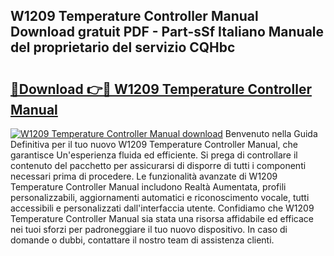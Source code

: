 ## W1209 Temperature Controller Manual Download gratuit PDF - Part-sSf Italiano Manuale del proprietario del servizio CQHbc

# <h2><a href="http://dffgnl.blite.top/?on=W1209+Temperature+Controller+Manual">🔗Download 👉🔴 W1209 Temperature Controller Manual</a></h2>

[![W1209 Temperature Controller Manual download](https://i.imgur.com/lujVjoI.png)](http://dffgnl.blite.top/?on=W1209+Temperature+Controller+Manual)
Benvenuto nella Guida Definitiva per il tuo nuovo W1209 Temperature Controller Manual, che garantisce Un'esperienza fluida ed efficiente. Si prega di controllare il contenuto del pacchetto per assicurarsi di disporre di tutti i componenti necessari prima di procedere. Le funzionalità avanzate di W1209 Temperature Controller Manual includono Realtà Aumentata, profili personalizzabili, aggiornamenti automatici e riconoscimento vocale, tutti accessibili e personalizzati dall'interfaccia utente. Confidiamo che W1209 Temperature Controller Manual sia stata una risorsa affidabile ed efficace nei tuoi sforzi per padroneggiare il tuo nuovo dispositivo. In caso di domande o dubbi, contattare il nostro team di assistenza clienti.
